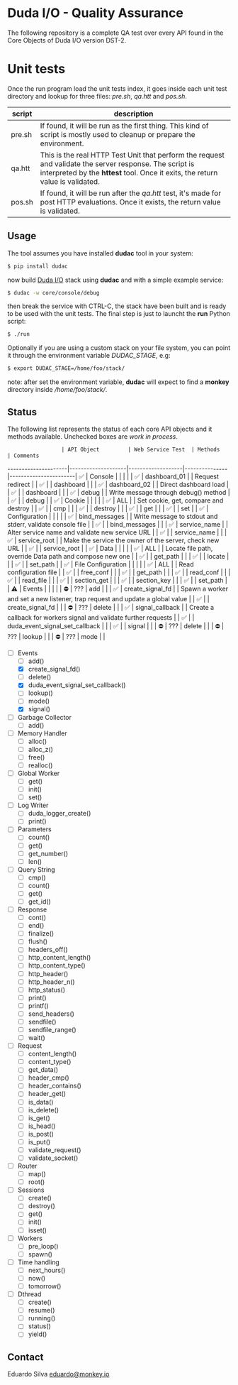 # Duda I/O - Quality Assurance

The following repository is a complete QA test over every API found in the Core Objects of Duda I/O version DST-2.

# Unit tests

Once the run program load the unit tests index, it goes inside each unit test directory and lookup for three files: _pre.sh_, _qa.htt_ and _pos.sh_.

  script | description
---------|-----------
pre.sh   | If found, it will be run as the first thing. This kind of script is mostly used to cleanup or prepare the environment.
qa.htt   | This is the real HTTP Test Unit that perform the request and validate the server response. The script is interpreted by the __httest__ tool. Once it exits, the return value is validated.
pos.sh   | If found, it will be run after the _qa.htt_ test, it's made for post HTTP evaluations. Once it exists, the return value is validated.

## Usage

The tool assumes you have installed __dudac__ tool in your system:

```bash
$ pip install dudac
```

now build [Duda I/O](http://duda.io) stack using __dudac__ and with a simple example
service:

```bash
$ dudac -w core/console/debug
```

then break the service with CTRL-C, the stack have been built and is ready to be used with
the unit tests. The final step is just to launcht the __run__ Python script:

```bash
$ ./run
```
Optionally if you are using a custom stack on your file system, you can point it through the environment variable _DUDAC\_STAGE_, e.g:

```bash
$ export DUDAC_STAGE=/home/foo/stack/
```

note: after set the environment variable, __dudac__ will expect to find a __monkey__ directory
inside _/home/foo/stack/_.

## Status

The following list represents the status of each core API objects and it methods available. Unchecked boxes are _work in process_.

                     | API Object         | Web Service Test  | Methods       | Comments
---------------------|--------------------|-------------------|---------------|-----------------------|
 :white_check_mark:  | Console            |                   |               |                       |
                     | :white_check_mark: | dashboard_01      |               | Request redirect      |
                     | :white_check_mark: |                   | dashboard     |                       |
                     | :white_check_mark: | dashboard_02      |               | Direct dashboard load |
                     | :white_check_mark: |                   | dashboard     |                       |
                     | :white_check_mark: | debug             |               | Write message through debug() method          |
                     | :white_check_mark: |                   | debug         |                                               |
 :white_check_mark:  | Cookie             |                   |               |                                               |
                     | :white_check_mark: | ALL               |               | Set cookie, get, compare and destroy          |
                     | :white_check_mark: |                   | cmp           |                                               |
                     | :white_check_mark: |                   | destroy       |                                               |
                     | :white_check_mark: |                   | get           |                                               |
                     | :white_check_mark: |                   | set           |                                               |
 :white_check_mark:  | Configuration      |                   |               |                                              |
                     | :white_check_mark: | bind_messages     |               | Write message to stdout and stderr, validate console file |
                     | :white_check_mark: |                   | bind_messages |      |
                     | :white_check_mark: | service_name      |               | Alter service name and validate new service URL |
                     | :white_check_mark: |                   | service_name  |      |
                     | :white_check_mark: | service_root      |               | Make the service the owner of the server, check new URL |
                     | :white_check_mark: |                   | service_root  |      |
 :white_check_mark:  | Data               |                   |               |      |
                     | :white_check_mark: | ALL               |               | Locate file path, override Data path and compose new one |
                     | :white_check_mark: |                   | get_path      |      |
                     | :white_check_mark: |                   | locate        |      |
                     | :white_check_mark: |                   | set_path      |      |
 :white_check_mark:  | File Configuration |                   |               |      |
                     | :white_check_mark: | ALL               |               | Read configuration file |
                     | :white_check_mark: |                   | free_conf     |      |
                     | :white_check_mark: |                   | get_path      |      |
                     | :white_check_mark: |                   | read_conf     |      |
                     | :white_check_mark: |                   | read_file     |      |
                     | :white_check_mark: |                   | section_get   |      |
                     | :white_check_mark: |                   | section_key   |      |
                     | :white_check_mark: |                   | set_path      |      |
 :warning:           | Events             |                   |               |      |
                     | :no_entry:         | ???               | add           |      |
                     | :white_check_mark: | create_signal_fd  |               | Spawn a worker and set a new listener, trap request and update a global value |
                     | :white_check_mark: |                   | create_signal_fd |                 |
                     | :no_entry:         | ???               | delete        |      |
                     | :white_check_mark: | signal_callback   |               | Create a callback for workers signal and validate further requests |
                     | :white_check_mark: |                   | duda_event_signal_set_callback |   |
                     | :white_check_mark: |                   | signal        |      |
                     | :no_entry:         | ???               | delete        |      |
                     | :no_entry:         | ???               | lookup        |      |
                     | :no_entry:         | ???               | mode          |      |


- [ ] Events
  - [ ] add()
  - [x] create_signal_fd()
  - [ ] delete()
  - [x] duda_event_signal_set_callback()
  - [ ] lookup()
  - [ ] mode()
  - [x] signal()
- [ ] Garbage Collector
  - [ ] add()
- [ ] Memory Handler
  - [ ] alloc()
  - [ ] alloc_z()
  - [ ] free()
  - [ ] realloc()
- [ ] Global Worker
  - [ ] get()
  - [ ] init()
  - [ ] set()
- [ ] Log Writer
  - [ ] duda_logger_create()
  - [ ] print()
- [ ] Parameters
  - [ ] count()
  - [ ] get()
  - [ ] get_number()
  - [ ] len()
- [ ] Query String
  - [ ] cmp()
  - [ ] count()
  - [ ] get()
  - [ ] get_id()
- [ ] Response
  - [ ] cont()
  - [ ] end()
  - [ ] finalize()
  - [ ] flush()
  - [ ] headers_off()
  - [ ] http_content_length()
  - [ ] http_content_type()
  - [ ] http_header()
  - [ ] http_header_n()
  - [ ] http_status()
  - [ ] print()
  - [ ] printf()
  - [ ] send_headers()
  - [ ] sendfile()
  - [ ] sendfile_range()
  - [ ] wait()
- [ ] Request
  - [ ] content_length()
  - [ ] content_type()
  - [ ] get_data()
  - [ ] header_cmp()
  - [ ] header_contains()
  - [ ] header_get()
  - [ ] is_data()
  - [ ] is_delete()
  - [ ] is_get()
  - [ ] is_head()
  - [ ] is_post()
  - [ ] is_put()
  - [ ] validate_request()
  - [ ] validate_socket()
- [ ] Router
  - [ ] map()
  - [ ] root()
- [ ] Sessions
  - [ ] create()
  - [ ] destroy()
  - [ ] get()
  - [ ] init()
  - [ ] isset()
- [ ] Workers
  - [ ] pre_loop()
  - [ ] spawn()
- [ ] Time handling
  - [ ] next_hours()
  - [ ] now()
  - [ ] tomorrow()
- [ ] Dthread
  - [ ] create()
  - [ ] resume()
  - [ ] running()
  - [ ] status()
  - [ ] yield()

## Contact

Eduardo Silva <eduardo@monkey.io>
